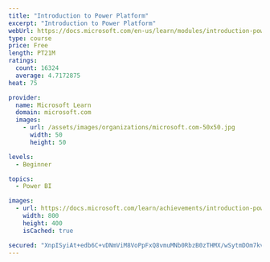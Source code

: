 ```yaml
---
title: "Introduction to Power Platform"
excerpt: "Introduction to Power Platform"
webUrl: https://docs.microsoft.com/en-us/learn/modules/introduction-power-platform/
type: course
price: Free
length: PT21M
ratings:
  count: 16324
  average: 4.7172875
heat: 75

provider:
  name: Microsoft Learn
  domain: microsoft.com
  images:
    - url: /assets/images/organizations/microsoft.com-50x50.jpg
      width: 50
      height: 50

levels:
  - Beginner

topics:
  - Power BI

images:
  - url: https://docs.microsoft.com/learn/achievements/introduction-power-platform-social.png
    width: 800
    height: 400
    isCached: true

secured: "XnpISyiAt+edb6C+vDNmViM8VoPpFxQ8vmuMNb0RbzB0zTHMX/wSytmDOm7kvcupzYvK+HsI+RgCau/U8pj+wPCnS1O/tayZT35OvxoQecj2S8pLKtBChcwU/Cv+PCh/yyqowUhjX8nqB4wGRbAEK9NpHXrNtymSWZa0iWW84mnq/2/XT0Scb4uBya47JQxDZZwgoNYvOIdvQfOGMPc/lEjLJeSX8LxouAPeCv/AN1GTzUd+VbFVSJ8GCMd2hl0RHI8v8XqcCGR/2goZjCpZxU1wbjqYbTWcoTtVJoWeK/bryxjnbqLm7NGjmgDi8UZhZvmrMbJI+6UB6JPTIFJgN/NDu9073+qEGzvI30U2KNaVDpQCLdKxDq32ozrTouVpkEyrw9Lq8NmR/YiMKiFQpvqcSGUoK0rWNJgfOJc6Mcl7u4ruIomBXiQMvcdLjEjm;WpbGCA+fhF3oDm+wX+380A=="
---
```


